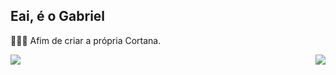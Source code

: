 ## Eai, é o Gabriel

👨🏻‍💻 Afim de criar a própria Cortana.

<div>
  <a href="https://github.com/GabrielSeverino177"/>
  <img height"60em" src="https://github-readme-stats.vercel.app/api?username=GabrielSeverino177&show_icons=true&theme=dark&include_all_commits=true&count" align="left"/>
  <img height"180em" src="https://github-readme-stats.vercel.app/api/top-langs/?username=GabrielSeverino177&show_icons=true&layout=compact" align="right"/>
</div>
